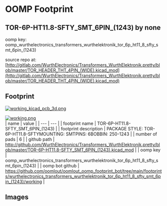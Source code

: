 # OOMP Footprint  
## TOR-6P-HT11.8-SFTY_SMT_6PIN_(1243)  by none  
  
oomp key: oomp_wurthelectronics_transformers_wurthelektronik_tor_6p_ht11_8_sfty_smt_6pin_(1243)  
  
source repo at: [http://gitlab.com/WurthElectronics/Transformers_WurthElektronik.pretty/blob/master/TOR_HEADER_THT_4PIN_(WIDE).kicad_mod](http://gitlab.com/WurthElectronics/Transformers_WurthElektronik.pretty/blob/master/TOR_HEADER_THT_4PIN_(WIDE).kicad_mod)  
## Footprint  
  
[![working_kicad_pcb_3d.png](working_kicad_pcb_3d_600.png)](working_kicad_pcb_3d.png)  
  
[![working.png](working_600.png)](working.png)  
| name | value | 
| --- | --- | 
| footprint name | TOR-6P-HT11.8-SFTY_SMT_6PIN_(1243) | 
| footprint description | PACKAGE STYLE: TOR-6P-HT11.8-SFTYMOUNTING: SMTPINS: 6BOBBIN: 250-1243 | 
| number of pads | 6 | 
| github path | http://github.com/WurthElectronics/Transformers_WurthElektronik.pretty/blob/master/TOR-6P-HT11.8-SFTY_SMT_6PIN_(1243).kicad_mod | 
| oomp key | oomp_wurthelectronics_transformers_wurthelektronik_tor_6p_ht11_8_sfty_smt_6pin_(1243) | 
| oomp bot github | https://github.com/oomlout/oomlout_oomp_footprint_bot/tree/main/footprints/wurthelectronics_transformers_wurthelektronik_tor_6p_ht11_8_sfty_smt_6pin_(1243)/working | 
## Images  
